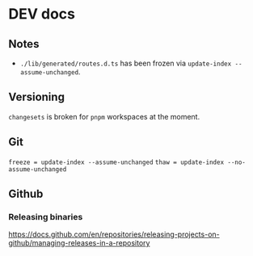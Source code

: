 # DEV docs

## Notes
 - `./lib/generated/routes.d.ts` has been frozen via `update-index --assume-unchanged`.

## Versioning
`changesets` is broken for `pnpm` workspaces at the moment.

## Git
`freeze = update-index --assume-unchanged`
`thaw = update-index --no-assume-unchanged`

## Github
### Releasing binaries
https://docs.github.com/en/repositories/releasing-projects-on-github/managing-releases-in-a-repository
